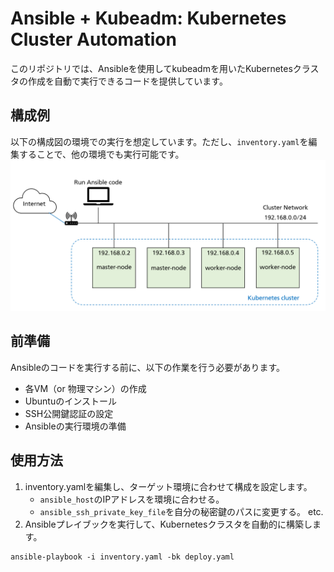 # Ansible + Kubeadm: Kubernetes Cluster Automation
このリポジトリでは、Ansibleを使用してkubeadmを用いたKubernetesクラスタの作成を自動で実行できるコードを提供しています。
## 構成例
以下の構成図の環境での実行を想定しています。ただし、`inventory.yaml`を編集することで、他の環境でも実行可能です。
![sample-cluster](sample-cluster.png)
## 前準備
Ansibleのコードを実行する前に、以下の作業を行う必要があります。
- 各VM（or 物理マシン）の作成
- Ubuntuのインストール
- SSH公開鍵認証の設定
- Ansibleの実行環境の準備
## 使用方法
1. inventory.yamlを編集し、ターゲット環境に合わせて構成を設定します。
   - `ansible_host`のIPアドレスを環境に合わせる。
   - `ansible_ssh_private_key_file`を自分の秘密鍵のパスに変更する。 etc.
2. Ansibleプレイブックを実行して、Kubernetesクラスタを自動的に構築します。
```
ansible-playbook -i inventory.yaml -bk deploy.yaml
```
